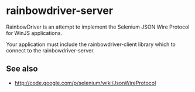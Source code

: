 # rainbowdriver-server

RainbowDriver is an attempt to implement the Selenium JSON Wire Protocol for WinJS applications.

Your application must include the rainbowdriver-client library which to connect to the rainbowdriver-server.

## See also

+ http://code.google.com/p/selenium/wiki/JsonWireProtocol
